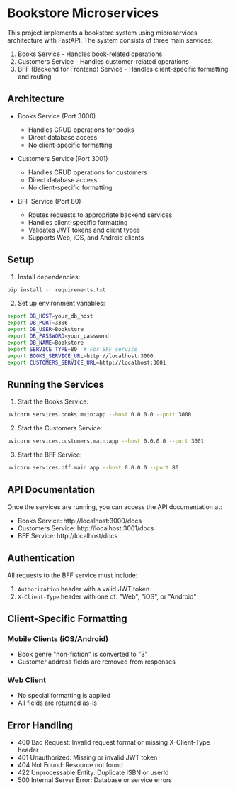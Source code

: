 # Bookstore Microservices

This project implements a bookstore system using microservices architecture with FastAPI. The system consists of three main services:

1. Books Service - Handles book-related operations
2. Customers Service - Handles customer-related operations
3. BFF (Backend for Frontend) Service - Handles client-specific formatting and routing

## Architecture

- Books Service (Port 3000)
  - Handles CRUD operations for books
  - Direct database access
  - No client-specific formatting

- Customers Service (Port 3001)
  - Handles CRUD operations for customers
  - Direct database access
  - No client-specific formatting

- BFF Service (Port 80)
  - Routes requests to appropriate backend services
  - Handles client-specific formatting
  - Validates JWT tokens and client types
  - Supports Web, iOS, and Android clients

## Setup

1. Install dependencies:
```bash
pip install -r requirements.txt
```

2. Set up environment variables:
```bash
export DB_HOST=your_db_host
export DB_PORT=3306
export DB_USER=Bookstore
export DB_PASSWORD=your_password
export DB_NAME=Bookstore
export SERVICE_TYPE=80  # For BFF service
export BOOKS_SERVICE_URL=http://localhost:3000
export CUSTOMERS_SERVICE_URL=http://localhost:3001
```

## Running the Services

1. Start the Books Service:
```bash
uvicorn services.books.main:app --host 0.0.0.0 --port 3000
```

2. Start the Customers Service:
```bash
uvicorn services.customers.main:app --host 0.0.0.0 --port 3001
```

3. Start the BFF Service:
```bash
uvicorn services.bff.main:app --host 0.0.0.0 --port 80
```

## API Documentation

Once the services are running, you can access the API documentation at:
- Books Service: http://localhost:3000/docs
- Customers Service: http://localhost:3001/docs
- BFF Service: http://localhost/docs

## Authentication

All requests to the BFF service must include:
1. `Authorization` header with a valid JWT token
2. `X-Client-Type` header with one of: "Web", "iOS", or "Android"

## Client-Specific Formatting

### Mobile Clients (iOS/Android)
- Book genre "non-fiction" is converted to "3"
- Customer address fields are removed from responses

### Web Client
- No special formatting is applied
- All fields are returned as-is

## Error Handling

- 400 Bad Request: Invalid request format or missing X-Client-Type header
- 401 Unauthorized: Missing or invalid JWT token
- 404 Not Found: Resource not found
- 422 Unprocessable Entity: Duplicate ISBN or userId
- 500 Internal Server Error: Database or service errors 